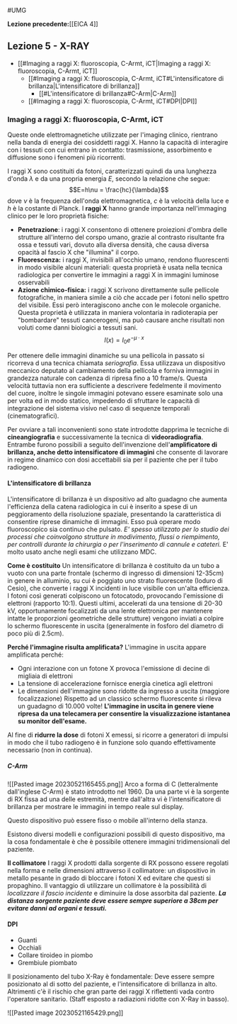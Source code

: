 #UMG 

**Lezione precedente:**[[EICA 4]]


## Lezione 5 - X-RAY

- [[#Imaging a raggi X: fluoroscopia, C-Armt, iCT|Imaging a raggi X: fluoroscopia, C-Armt, iCT]]
	- [[#Imaging a raggi X: fluoroscopia, C-Armt, iCT#L'intensificatore di brillanza|L'intensificatore di brillanza]]
		- [[#L'intensificatore di brillanza#C-Arm|C-Arm]]
	- [[#Imaging a raggi X: fluoroscopia, C-Armt, iCT#DPI|DPI]]



### Imaging a raggi X: fluoroscopia, C-Armt, iCT

Queste onde elettromagnetiche utilizzate per l'imaging clinico, rientrano nella banda di energia dei cosiddetti raggi X. Hanno la capacità di interagire con i tessuti con cui entrano in contatto: trasmissione, assorbimento e diffusione sono i fenomeni più ricorrenti. 

I raggi X sono costituiti da fotoni, caratterizzati quindi da una lunghezza d'onda $\lambda$ e da una propria energia $E$, secondo la relazione che segue: 
$$E=h\nu = \frac{hc}{\lambda}$$
dove $\nu$ è la frequenza dell'onda elettromagnetica, $c$ è la velocità della luce e $h$ è la costante di Planck. I **raggi X** hanno grande importanza nell'immaging clinico per le loro proprietà fisiche: 
- **Penetrazione**: i raggi X consentono di ottenere proiezioni d'ombra delle strutture all'interno del corspo umano, grazie al contrasto risultante fra ossa e tessuti vari, dovuto alla diversa densità, che causa diversa opacità al fascio X che "illumina" il corpo. 
- **Fluorescenza:** i raggi X, invisibili all'occhio umano, rendono fluorescenti in modo visibile alcuni materiali: questa proprietà è usata nella tecnica radiologica per convertire le immagini a raggi X in immagini luminose osservabili
- **Azione chimico-fisica:** i raggi X scrivono direttamente sulle pellicole fotografiche, in maniera simile a ciò che accade per i fotoni nello spettro del visibile. Essi però interagiscono anche con le molecole organiche. Questa proprietà è utilizzata in maniera volontaria in radioterapia per "bombardare" tessuti cancerogeni, ma può causare anche risultati non voluti come danni biologici a tessuti sani. 
$$I(x) = I_{0}e^{-\mu \cdot x}$$

Per ottenere delle immagini dinamiche su una pellicola in passato si ricorreva d una tecnica chiamata *seriografia*. Essa utilizzava un dispositivo meccanico deputato al cambiamento della pellicola e forniva immagini in grandezza naturale con cadenza di ripresa fino a 10 frame/s. Questa velocità tuttavia non era sufficiente a descrivere fedelmente il movimento del cuore, inoltre le singole immagini potevano essere esaminate solo una per volta ed in modo statico, impedendo di sfruttare le capacità di integrazione del sistema visivo nel caso di sequenze temporali (cinematografici). 

Per ovviare a tali inconvenienti sono state introdotte dapprima le tecniche di **cineangiografia** e successivamente la tecnica di **videoradiografia**. Entrambe furono possibili a seguito dell'invenzione dell'**amplificatore di brillanza, anche detto intensificatore di immagini** che consente di lavorare in regime dinamico con dosi accettabili sia per il paziente che per il tubo radiogeno. 

#### L'intensificatore di brillanza

L'intensificatore di brillanza è un dispositivo ad alto guadagno che aumenta l'efficienza della catena radiologica in cui è inserito a spese di un peggioramento della risoluzione spaziale, presentando la caratteristica di consentire riprese dinamiche di immagini. Esso puà operare modo fluoroscopico sia continuo che pulsato. *E' spesso utilizzato per lo studio dei processi che coinvolgono strutture in modivimento, flussi o riempimento, per controlli durante la chirurgia o per l'inserimento di cannule e cateteri.* E' molto usato anche negli esami che utilizzano MDC. 

**Come è costituito**
Un intensificatore di brillanza è costituito da un tubo a vuoto con una parte frontale (schermo di ingresso di dimensioni 12-35cm) in genere in alluminio, su cui è poggiato uno strato fluorescente (Ioduro di Cesio), che converte i raggi X incidenti in luce visibile con un'alta efficienza. I fotoni così generati colpiscono un fotocatodo, provocando l'emissione di elettroni (rapporto 10:1). Questi ultimi, accelerati da una tensione di 20-30 kV, opportunamente focalizzati da una lente elettronica per mantenere intatte le proporzioni geometriche delle strutture) vengono inviati a colpire lo schermo fluorescente in uscita (generalmente in fosforo del diametro di poco più di 2.5cm). 

**Perché l'immagine risulta amplificata?**
L'immagine in uscita appare amplificata perché: 
- Ogni interazione con un fotone X provoca l'emissione di decine di migliaia di elettroni
- La tensione di accelerazione fornisce energia cinetica agli elettroni
- Le dimensioni dell'immagine sono ridotte da ingresso a uscita (maggiore focalizzazione)
Rispetto ad un classico schermo fluorescente si rileva un guadagno di 10.000 volte! **L'immagine in uscita in genere viene ripresa da una telecamera per consentire la visualizzazione istantanea su monitor dell'esame.** 

Al fine di **ridurre la dose** di fotoni X emessi, si ricorre a generatori di impulsi in modo che il tubo radiogeno è in funzione solo quando effettivamente necessario (non in continua).

##### C-Arm
![[Pasted image 20230521165455.png]]
Arco a forma di C (letteralmente dall'inglese C-Arm) è stato introdotto nel 1960. Da una parte vi è la sorgente di RX fissa ad una delle estremità, mentre dall'altra vi è l'intensificatore di brillanza per mostrare le immagini in tempo reale sul display. 

Questo dispositivo può essere fisso o mobile all'interno della stanza. 

Esistono diversi modelli e configurazioni possibili di questo dispositivo, ma la cosa fondamentale è che è possibile ottenere immagini tridimensionali del paziente. 

**Il collimatore**
I raggi X prodotti dalla sorgente di RX possono essere regolati nella forma e nelle dimensioni attraverso il collimatore: un dispositivo in metallo pesante in grado di bloccare i fotoni X ed evitare che questi si propaghino. 
Il vantaggio di utilizzare un collimatore è la possibilità di *localizzare il fascio incidente* e diminuire la dose assorbita dal paziente. 
***La distanza sorgente paziente deve essere sempre superiore a 38cm per evitare danni ad organi e tessuti.*** 

#### DPI
- Guanti
- Occhiali
- Collare tiroideo in piombo
- Grembiule piombato

Il posizionamento del tubo X-Ray è fondamentale: Deve essere sempre posizionato al di sotto del paziente, e l'intensificatore di brillanza in alto. Altrimenti c'è il rischio che gran parte dei raggi X riflettenti vada contro l'operatore sanitario. (Staff esposto a radiazioni ridotte con X-Ray in basso). 

![[Pasted image 20230521165429.png]]

